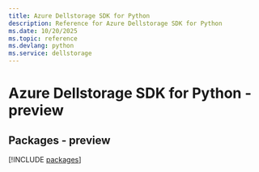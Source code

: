 ```yaml
---
title: Azure Dellstorage SDK for Python
description: Reference for Azure Dellstorage SDK for Python
ms.date: 10/20/2025
ms.topic: reference
ms.devlang: python
ms.service: dellstorage
---
```

# Azure Dellstorage SDK for Python - preview
## Packages - preview
[!INCLUDE [packages](dellstorage-index.md)]